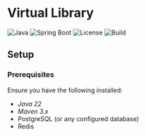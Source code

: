 # Virtual Library

![Java](https://img.shields.io/badge/Java-22-blue)
![Spring Boot](https://img.shields.io/badge/Spring_Boot-3.3-green)
![License](https://img.shields.io/badge/License-Apache2-yellow)
![Build](https://img.shields.io/badge/Build-Maven-red)

## Setup


### Prerequisites
Ensure you have the following installed:
- *Java 22*
- *Maven 3.x*
- PostgreSQL (or any configured database)
- Redis

